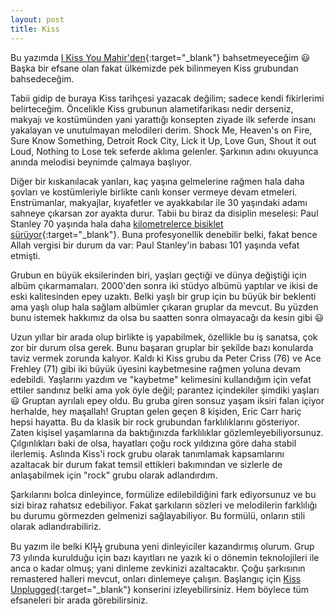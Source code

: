 ```yaml
---
layout: post
title: Kiss
---
```


Bu yazımda [I Kiss You Mahir'den](https://web.archive.org/web/20020726141104/http://www.istanbul.tc/mahir/mahir/){:target="_blank"} bahsetmeyeceğim 😃 Başka bir efsane olan fakat ülkemizde pek bilinmeyen Kiss grubundan bahsedeceğim.

Tabii gidip de buraya Kiss tarihçesi yazacak değilim; sadece kendi fikirlerimi belirteceğim. Öncelikle Kiss grubunun alametifarikası nedir derseniz, makyajı ve kostümünden yani yarattığı konsepten ziyade ilk seferde insanı yakalayan ve unutulmayan melodileri derim. Shock Me, Heaven's on Fire, Sure Know Something, Detroit Rock City, Lick it Up, Love Gun, Shout it out Loud, Nothing to Lose tek seferde aklıma gelenler. Şarkının adını okuyunca anında melodisi beynimde çalmaya başlıyor.

Diğer bir kıskanılacak yanları, kaç yaşına gelmelerine rağmen hala daha şovları ve kostümleriyle birlikte canlı konser vermeye devam etmeleri. Enstrümanlar, makyajlar, kıyafetler ve ayakkabılar ile 30 yaşındaki adamı sahneye çıkarsan zor ayakta durur. Tabii bu biraz da disiplin meselesi: Paul Stanley 70 yaşında hala daha [kilometrelerce bisiklet sürüyor](https://twitter.com/PaulStanleyLive/status/1481331736889888770){:target="_blank"}. Buna profesyonellik denebilir belki, fakat bence Allah vergisi bir durum da var: Paul Stanley'in babası 101 yaşında vefat etmişti.

Grubun en büyük eksilerinden biri, yaşları geçtiği ve dünya değiştiği için albüm çıkarmamaları. 2000'den sonra iki stüdyo albümü yaptılar ve ikisi de eski kalitesinden epey uzaktı. Belki yaşlı bir grup için bu büyük bir beklenti ama yaşlı olup hala sağlam albümler çıkaran gruplar da mevcut. Bu yüzden bunu istemek hakkımız da olsa bu saatten sonra olmayacağı da kesin gibi 😃

Uzun yıllar bir arada olup birlikte iş yapabilmek, özellikle bu iş sanatsa, çok zor bir durum olsa gerek. Bunu başaran gruplar bir şekilde bazı konularda taviz vermek zorunda kalıyor. Kaldı ki Kiss grubu da Peter Criss (76) ve Ace Frehley (71) gibi iki büyük üyesini kaybetmesine rağmen yoluna devam edebildi. Yaşlarını yazdım ve "kaybetme" kelimesini kullandığım için vefat ettiler sandınız belki ama yok öyle değil; parantez içindekiler şimdiki yaşları 😃 Gruptan ayrılalı epey oldu. Bu gruba giren sonsuz yaşam iksiri falan içiyor herhalde, hey maşallah! Gruptan gelen geçen 8 kişiden, Eric Carr hariç hepsi hayatta. Bu da klasik bir rock grubundan farklılıklarını gösteriyor. Zaten kişisel yaşamlarına da baktığınızda farklılıklar gözlemleyebiliyorsunuz. Çılgınlıkları baki de olsa, hayatları çoğu rock yıldızına göre daha stabil ilerlemiş. Aslında Kiss'i rock grubu olarak tanımlamak kapsamlarını azaltacak bir durum fakat temsil ettikleri bakımından ve sizlerle de anlaşabilmek için "rock" grubu olarak adlandırdım.

Şarkılarını bolca dinleyince, formülize edilebildiğini fark ediyorsunuz ve bu sizi biraz rahatsız edebiliyor. Fakat şarkıların sözleri ve melodilerin farklılığı bu durumu görmezden gelmenizi sağlayabiliyor. Bu formülü, onların stili olarak adlandırabiliriz.

Bu yazım ile belki KIϟϟ grubuna yeni dinleyiciler kazandırmış olurum. Grup 73 yılında kurulduğu için bazı kayıtları ne yazık ki o dönemin teknolojileri ile anca o kadar olmuş; yani dinleme zevkinizi azaltacaktır. Çoğu şarkısının remastered halleri mevcut, onları dinlemeye çalışın. Başlangıç için [Kiss Unplugged](https://www.youtube.com/watch?v=D00wGSo4dhs&list=PLe_kTq4n5v2jNy7KUFt52Ex1ev0_ddpzd){:target="_blank"} konserini izleyebilirsiniz. Hem böylece tüm efsaneleri bir arada görebilirsiniz.